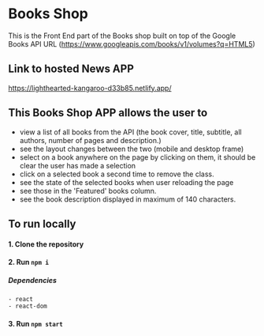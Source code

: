 # Books Shop
This is the Front End part of the Books shop built on top of the Google Books API URL (https://www.googleapis.com/books/v1/volumes?q=HTML5)
## **Link to hosted News APP** ##
https://lighthearted-kangaroo-d33b85.netlify.app/

## This Books Shop APP allows the user to ##

- view a list of all books from the API (the book cover, title, subtitle, all authors, number of pages and description.)
- see the layout changes between the two (mobile and desktop frame)
- select on a book anywhere on the page by clicking on them, it should be clear the user has made a selection
- click on a selected book a second time to remove the class.
- see the state of the selected books when user reloading the page
- see those in the 'Featured' books column.
- see the book description displayed in maximum of 140 characters.


## **To run locally** ##
 #### 1. Clone the repository  ####
 #### 2. Run `npm i`  ####
  ##### Dependencies #####
    - react
    - react-dom

    
 #### 3. Run `npm start`  ####
